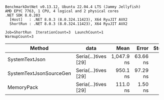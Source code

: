 ```

BenchmarkDotNet v0.13.12, Ubuntu 22.04.4 LTS (Jammy Jellyfish)
AMD EPYC 7763, 1 CPU, 4 logical and 2 physical cores
.NET SDK 8.0.203
  [Host]   : .NET 8.0.3 (8.0.324.11423), X64 RyuJIT AVX2
  ShortRun : .NET 8.0.3 (8.0.324.11423), X64 RyuJIT AVX2

Job=ShortRun  IterationCount=3  LaunchCount=1  
WarmupCount=3  

```
| Method                  | data                 | Mean       | Error    | StdDev  | Min        | Max        | Gen0   | Allocated |
|------------------------ |--------------------- |-----------:|---------:|--------:|-----------:|-----------:|-------:|----------:|
| SystemTextJson          | Seria(...)tives [29] | 1,047.9 ns | 63.66 ns | 3.49 ns | 1,044.1 ns | 1,051.0 ns | 0.0038 |     464 B |
| SystemTextJsonSourceGen | Seria(...)tives [29] |   950.1 ns | 97.29 ns | 5.33 ns |   945.9 ns |   956.1 ns | 0.0057 |     568 B |
| MemoryPack              | Seria(...)tives [29] |   111.0 ns |  1.50 ns | 0.08 ns |   110.9 ns |   111.0 ns | 0.0014 |     120 B |
